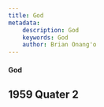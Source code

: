 ```yaml
---
title: God 
metadata:
    description: God 
    keywords: God 
    author: Brian Onang'o
---
```


#### God 

## 1959 Quater 2
